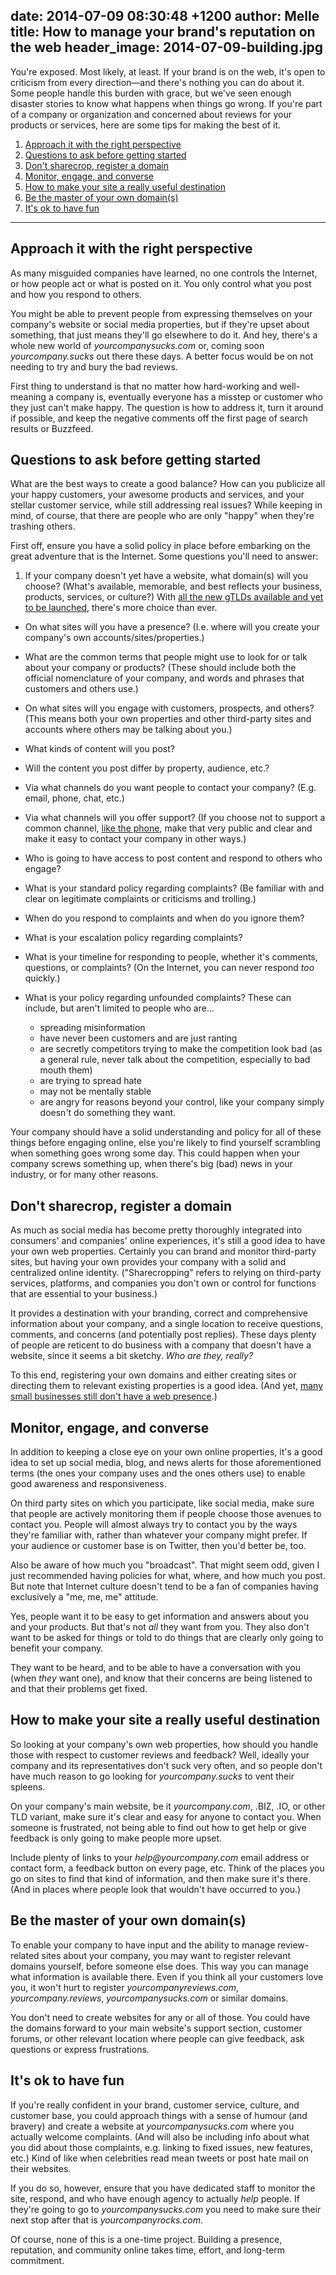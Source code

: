date: 2014-07-09 08:30:48 +1200
author: Melle
title: How to manage your brand's reputation on the web
header_image: 2014-07-09-building.jpg
----

<!-- excerpt -->

You're exposed. Most likely, at least. If your brand is on the web, it's open to criticism from every direction—and there's nothing you can do about it. Some people handle this burden with grace, but we've seen enough disaster stories to know what happens when things go wrong. If you're part of a company or organization and concerned about reviews for your products or services, here are some tips for making the best of it. 

<!-- /excerpt -->

1. [Approach it with the right perspective](#section-1)
2. [Questions to ask before getting started](#section-2)
3. [Don't sharecrop, register a domain](#section-3)
4. [Monitor, engage, and converse](#section-4)
5. [How to make your site a really useful destination](#section-5)
6. [Be the master of your own domain(s)](#section-6)
7. [It's ok to have fun](#section-7)

***

<h2 id="section-1">Approach it with the right perspective</h2>

As many misguided companies have learned, no one controls the Internet, or how people act or what is posted on it. You only control what you post and how you respond to others.

You might be able to prevent people from expressing themselves on your company's website or social media properties, but if they're upset about something, that just means they'll go elsewhere to do it. And hey, there's a whole new world of _yourcompanysucks.com_ or, coming soon _yourcompany.sucks_ out there these days. A better focus would be on not needing to try and bury the bad reviews.

First thing to understand is that no matter how hard-working and well-meaning a company is, eventually everyone has a misstep or customer who they just can't make happy. The question is how to address it, turn it around if possible, and keep the negative comments off the first page of search results or Buzzfeed.

<h2 id="section-2">Questions to ask before getting started</h2>

What are the best ways to create a good balance? How can you publicize all your happy customers, your awesome products and services, and your stellar customer service, while still addressing real issues? While keeping in mind, of course, that there are people who are only "happy" when they're trashing others.

First off, ensure you have a solid policy in place before embarking on the great adventure that is the Internet. Some questions you'll need to answer:

1. If your company doesn't yet have a website, what domain(s) will you choose? (What's available, memorable, and best reflects your business, products, services, or culture?) With [all the new gTLDs available and yet to be launched](https://iwantmyname.com/domains/new-gtld-domain-extensions_), there's more choice than ever.

* On what sites will you have a presence? (I.e. where will you create your company's own accounts/sites/properties.)

* What are the common terms that people might use to look for or talk about your company or products? (These should include both the official nomenclature of your company, and words and phrases that customers and others use.)

* On what sites will you engage with customers, prospects, and others? (This means both your own properties and other third-party sites and accounts where others may be talking about you.)

* What kinds of content will you post? 

* Will the content you post differ by property, audience, etc.?

* Via what channels do you want people to contact your company? (E.g. email, phone, chat, etc.)

* Via what channels will you offer support? (If you choose not to support a common channel, [like the phone](https://iwantmyname.com/blog/2014/05/its-not-that-your-call-isnt-important-to-us.html), make that very public and clear and make it easy to contact your company in other ways.)

* Who is going to have access to post content and respond to others who engage?

* What is your standard policy regarding complaints? (Be familiar with and clear on legitimate complaints or criticisms and trolling.)

* When do you respond to complaints and when do you ignore them?

* What is your escalation policy regarding complaints?

* What is your timeline for responding to people, whether it's comments, questions, or complaints? (On the Internet, you can never respond _too_ quickly.)

* What is your policy regarding unfounded complaints? These can include, but aren't limited to people who are...
	* spreading misinformation
 	* have never been customers and are just ranting
   * are secretly competitors trying to make the competition look bad (as a general rule, never talk about the competition, especially to bad mouth them)
  	* are trying to spread hate
   * may not be mentally stable
   * are angry for reasons beyond your control, like your company simply doesn't do something they want.

Your company should have a solid understanding and policy for all of these things before engaging online, else you're likely to find yourself scrambling when something goes wrong some day. This could happen when your company screws something up, when there's big (bad) news in your industry, or for many other reasons.

<h2 id="section-3">Don't sharecrop, register a domain</h2>

As much as social media has become pretty thoroughly integrated into consumers' and companies' online experiences, it's still a good idea to have your own web properties. Certainly you can brand and monitor third-party sites, but having your own provides your company with a solid and centralized online identity. ("Sharecropping" refers to relying on third-party services, platforms, and companies you don't own or control for functions that are essential to your business.)

It provides a destination with your branding, correct and comprehensive information about your company, and a single location to receive questions, comments, and concerns (and potentially post replies). These days plenty of people are reticent to do business with a company that doesn't have a website, since it seems a bit sketchy. _Who are they, really?_ 

To this end, registering your own domains and either creating sites or directing them to relevant existing properties is a good idea. (And yet, [many small businesses still don't have a web presence](https://iwantmyname.com/blog/2014/03/small-businesses-without-a-web-presence-are-missing-out.html).)

<h2 id="section-4">Monitor, engage, and converse</h2>

In addition to keeping a close eye on your own online properties, it's a good idea to set up social media, blog, and news alerts for those aforementioned terms (the ones your company uses and the ones others use) to enable good awareness and responsiveness.

On third party sites on which you participate, like social media, make sure that people are actively monitoring them if people choose those avenues to contact you. People will almost always try to contact you by the ways they're familiar with, rather than whatever your company might prefer. If your audience or customer base is on Twitter, then you'd better be, too.

Also be aware of how much you "broadcast". That might seem odd, given I just recommended having policies for what, where, and how much you post. But note that Internet culture doesn't tend to be a fan of companies having exclusively a "me, me, me" attitude. 

Yes, people want it to be easy to get information and answers about you and your products. But that's not _all_ they want from you. They also don't want to be asked for things or told to do things that are clearly only going to benefit your company.

They want to be heard, and to be able to have a conversation with you (when _they_ want one), and know that their concerns are being listened to and that their problems get fixed.

<h2 id="section-5">How to make your site a really useful destination</h2>

So looking at your company's own web properties, how should you handle those with respect to customer reviews and feedback? Well, ideally your company and its representatives don't suck very often, and so people don't have much reason to go looking for _yourcompany.sucks_ to vent their spleens.

On your company's main website, be it _yourcompany.com_, .BIZ, .IO, or other TLD variant, make sure it's clear and easy for anyone to contact you. When someone is frustrated, not being able to find out how to get help or give feedback is only going to make people more upset. 

Include plenty of links to your _help@yourcompany.com_ email address or contact form, a feedback button on every page, etc. Think of the places you go on sites to find that kind of information, and then make sure it's there. (And in places where people look that wouldn't have occurred to you.)

<h2 id="section-6">Be the master of your own domain(s)</h2>

To enable your company to have input and the ability to manage review-related sites about your company, you may want to register relevant domains yourself, before someone else does. This way you can manage what information is available there. Even if you think all your customers love you, it won't hurt to register _yourcompanyreviews.com_, _yourcompany.reviews_, _yourcompanysucks.com_ or similar domains. 

You don't need to create websites for any or all of those. You could have the domains forward to your main website's support section, customer forums, or other relevant location where people can give feedback, ask questions or express frustrations.

<h2 id="section-7">It's ok to have fun</h2>

If you're really confident in your brand, customer service, culture, and customer base, you could approach things with a sense of humour (and bravery) and create a website at _yourcompanysucks.com_ where you actually welcome complaints. (And will also be including info about what you did about those complaints, e.g. linking to fixed issues, new features, etc.) Kind of like when celebrities read mean tweets or post hate mail on their websites.

If you do so, however, ensure that you have dedicated staff to monitor the site, respond, and who have enough agency to actually _help_ people. If they're going to go to _yourcompanysucks.com_ you need to make sure their next stop after that is _yourcompanyrocks.com_.

Of course, none of this is a one-time project. Building a presence, reputation, and community online takes time, effort, and long-term commitment.
